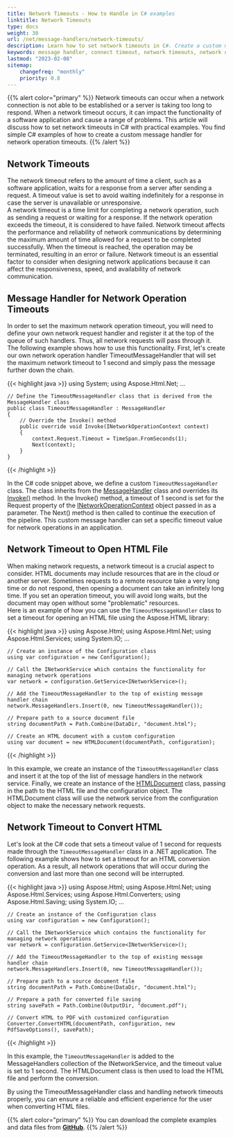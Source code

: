 ```yaml
---
title: Network Timeouts - How to Handle in C# examples
linktitle: Network Timeouts
type: docs
weight: 30
url: /net/message-handlers/network-timeouts/
description: Learn how to set network timeouts in C#. Create a custom message handler for network operation timeouts using Aspose.HTML for .NET.   
keywords: message handler, connect timeout, network timeouts, network operation, network connection timeout, network operation timeout, network request
lastmod: "2023-02-08"
sitemap:
    changefreq: "monthly"
    priority: 0.8
---
```


{{% alert color="primary" %}} 
Network timeouts can occur when a network connection is not able to be established or a server is taking too long to respond. When a network timeout occurs, it can impact the functionality of a software application and cause a range of problems. This article will discuss how to set network timeouts in C# with practical examples. You find simple C# examples of how to create a custom message handler for network operation timeouts.
{{% /alert %}}

## **Network Timeouts**

The network timeout refers to the amount of time a client, such as a software application, waits for a response from a server after sending a request. A timeout value is set to avoid waiting indefinitely for a response in case the server is unavailable or unresponsive.<br>
A network timeout is a time limit for completing a network operation, such as sending a request or waiting for a response. If the network operation exceeds the timeout, it is considered to have failed. Network timeout affects the performance and reliability of network communications by determining the maximum amount of time allowed for a request to be completed successfully. When the timeout is reached, the operation may be terminated, resulting in an error or failure. Network timeout is an essential factor to consider when designing network applications because it can affect the responsiveness, speed, and availability of network communication.

## **Message Handler for Network Operation Timeouts**

In order to set the maximum network operation timeout, you will need to define your own network request handler and register it at the top of the queue of such handlers. Thus, all network requests will pass through it.<br>
The following example shows how to use this functionality. First, let's create our own network operation handler TimeoutMessageHandler that will set the maximum network timeout to 1 second and simply pass the message further down the chain.

{{< highlight java >}}
using System;
using Aspose.Html.Net;
...	

	// Define the TimeoutMessageHandler class that is derived from the MessageHandler class
	public class TimeoutMessageHandler : MessageHandler
    {
        // Override the Invoke() method
		public override void Invoke(INetworkOperationContext context)
        {
            context.Request.Timeout = TimeSpan.FromSeconds(1);
            Next(context);
        }
    }
{{< /highlight >}}

In the C# code snippet above, we define a custom `TimeoutMessageHandler` class. The class inherits from the [MessageHandler](https://reference.aspose.com/html/net/aspose.html.net/messagehandler/) class and overrides its [Invoke()](https://reference.aspose.com/html/net/aspose.html.net/messagehandler/invoke/) method. In the Invoke() method, a timeout of 1 second is set for the Request property of the [INetworkOperationContext](https://reference.aspose.com/html/net/aspose.html.net/inetworkoperationcontext/) object passed in as a parameter. The Next() method is then called to continue the execution of the pipeline. This custom message handler can set a specific timeout value for network operations in an application.

## **Network Timeout to Open HTML File**

When making network requests, a network timeout is a crucial aspect to consider. HTML documents may include resources that are in the cloud or another server. Sometimes requests to a remote resource take a very long time or do not respond, then opening a document can take an infinitely long time. If you set an operation timeout, you will avoid long waits, but the document may open without some "problematic" resources.<br>
 Here is an example of how you can use the `TimeoutMessageHandler` class to set a timeout for opening an HTML file using the Aspose.HTML library:

{{< highlight java >}}
using Aspose.Html;
using Aspose.Html.Net;
using Aspose.Html.Services;
using System.IO;
...

	// Create an instance of the Configuration class
    using var configuration = new Configuration();

    // Call the INetworkService which contains the functionality for managing network operations
    var network = configuration.GetService<INetworkService>();

    // Add the TimeoutMessageHandler to the top of existing message handler chain
    network.MessageHandlers.Insert(0, new TimeoutMessageHandler());

    // Prepare path to a source document file
    string documentPath = Path.Combine(DataDir, "document.html");

    // Create an HTML document with a custom configuration
    using var document = new HTMLDocument(documentPath, configuration);

{{< /highlight >}}

In this example, we create an instance of the `TimeoutMessageHandler` class and insert it at the top of the list of message handlers in the network service. Finally, we create an instance of the [HTMLDocument](https://reference.aspose.com/html/net/aspose.html/htmldocument/) class, passing in the path to the HTML file and the configuration object. The HTMLDocument class will use the network service from the configuration object to make the necessary network requests.

## **Network Timeout to Convert HTML**

Let's look at the C# code that sets a timeout value of 1 second for requests made through the `TimeoutMessageHandler` class in a .NET application. The following example shows how to set a timeout for an HTML conversion operation. As a result, all network operations that will occur during the conversion and last more than one second will be interrupted.

{{< highlight java >}}
using Aspose.Html;
using Aspose.Html.Net;
using Aspose.Html.Services;
using Aspose.Html.Converters;
using Aspose.Html.Saving;
using System.IO;
...

	// Create an instance of the Configuration class
    using var configuration = new Configuration();

    // Call the INetworkService which contains the functionality for managing network operations
    var network = configuration.GetService<INetworkService>();

    // Add the TimeoutMessageHandler to the top of existing message handler chain
    network.MessageHandlers.Insert(0, new TimeoutMessageHandler());

    // Prepare path to a source document file
    string documentPath = Path.Combine(DataDir, "document.html");

    // Prepare a path for converted file saving 
    string savePath = Path.Combine(OutputDir, "document.pdf");

    // Convert HTML to PDF with customized configuration
    Converter.ConvertHTML(documentPath, configuration, new PdfSaveOptions(), savePath);
{{< /highlight >}}

In this example, the `TimeoutMessageHandler` is added to the MessageHandlers collection of the INetworkService, and the timeout value is set to 1 second. The HTMLDocument class is then used to load the HTML file and perform the conversion.

By using the TimeoutMessageHandler class and handling network timeouts properly, you can ensure a reliable and efficient experience for the user when converting HTML files.

{{% alert color="primary" %}} 
You can download the complete examples and data files from [**GitHub**](https://github.com/aspose-html/Aspose.HTML-Documentation/tree/main/content/tests-net).
{{% /alert %}}



